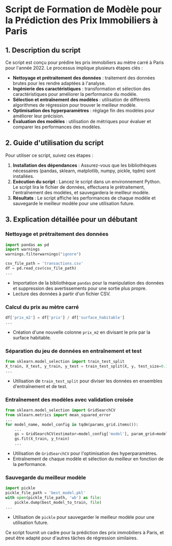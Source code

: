 
# Script de Formation de Modèle pour la Prédiction des Prix Immobiliers à Paris

## 1. Description du script
Ce script est conçu pour prédire les prix immobiliers au mètre carré à Paris pour l'année 2022. Le processus implique plusieurs étapes clés :
- **Nettoyage et prétraitement des données** : traitement des données brutes pour les rendre adaptées à l'analyse.
- **Ingénierie des caractéristiques** : transformation et sélection des caractéristiques pour améliorer la performance du modèle.
- **Sélection et entraînement des modèles** : utilisation de différents algorithmes de régression pour trouver le meilleur modèle.
- **Optimisation des hyperparamètres** : réglage fin des modèles pour améliorer leur précision.
- **Évaluation des modèles** : utilisation de métriques pour évaluer et comparer les performances des modèles.

## 2. Guide d'utilisation du script
Pour utiliser ce script, suivez ces étapes :
1. **Installation des dépendances** : Assurez-vous que les bibliothèques nécessaires (pandas, sklearn, matplotlib, numpy, pickle, tqdm) sont installées.
2. **Exécution du script** : Lancez le script dans un environnement Python. Le script lira le fichier de données, effectuera le prétraitement, l'entraînement des modèles, et sauvegardera le meilleur modèle.
3. **Résultats** : Le script affiche les performances de chaque modèle et sauvegarde le meilleur modèle pour une utilisation future.

## 3. Explication détaillée pour un débutant
### Nettoyage et prétraitement des données
```python
import pandas as pd
import warnings
warnings.filterwarnings("ignore")

csv_file_path = 'transactions.csv'
df = pd.read_csv(csv_file_path)
...
```
- Importation de la bibliothèque `pandas` pour la manipulation des données et suppression des avertissements pour une sortie plus propre.
- Lecture des données à partir d'un fichier CSV.

### Calcul du prix au mètre carré
```python
df['prix_m2'] = df['prix'] / df['surface_habitable']
...
```
- Création d'une nouvelle colonne `prix_m2` en divisant le prix par la surface habitable.

### Séparation du jeu de données en entraînement et test
```python
from sklearn.model_selection import train_test_split
X_train, X_test, y_train, y_test = train_test_split(X, y, test_size=0.15, random_state=42)
...
```
- Utilisation de `train_test_split` pour diviser les données en ensembles d'entraînement et de test.

### Entraînement des modèles avec validation croisée
```python
from sklearn.model_selection import GridSearchCV
from sklearn.metrics import mean_squared_error
...
for model_name, model_config in tqdm(params_grid.items()):
    ...
    gs = GridSearchCV(estimator=model_config['model'], param_grid=model_config['params'], verbose=3, n_jobs=-1)
    gs.fit(X_train, y_train)
    ...
```
- Utilisation de `GridSearchCV` pour l'optimisation des hyperparamètres.
- Entraînement de chaque modèle et sélection du meilleur en fonction de la performance.

### Sauvegarde du meilleur modèle
```python
import pickle
pickle_file_path = 'best_model.pkl'
with open(pickle_file_path, 'wb') as file:
    pickle.dump(best_model_to_train, file)
...
```
- Utilisation de `pickle` pour sauvegarder le meilleur modèle pour une utilisation future.

Ce script fournit un cadre pour la prédiction des prix immobiliers à Paris, et peut être adapté pour d'autres tâches de régression similaires.
